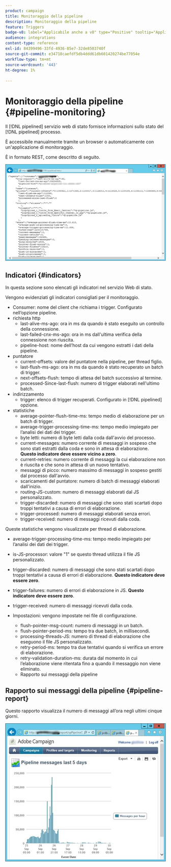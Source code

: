 ```yaml
---
product: campaign
title: Monitoraggio della pipeline
description: Monitoraggio della pipeline
feature: Triggers
badge-v8: label="Applicabile anche a v8" type="Positive" tooltip="Applicabile anche a Campaign v8"
audience: integrations
content-type: reference
exl-id: 84399496-33fd-4936-85e7-32de8503740f
source-git-commit: e34718caefdf5db4ddd61db601420274be77054e
workflow-type: tm+mt
source-wordcount: '443'
ht-degree: 1%

---
```


# Monitoraggio della pipeline {#pipeline-monitoring}



Il [!DNL pipelined] servizio web di stato fornisce informazioni sullo stato del [!DNL pipelined] processo.

È accessibile manualmente tramite un browser o automaticamente con un&#39;applicazione di monitoraggio.

È in formato REST, come descritto di seguito.

![](assets/triggers_8.png)

## Indicatori {#indicators}

In questa sezione sono elencati gli indicatori nel servizio Web di stato.

Vengono evidenziati gli indicatori consigliati per il monitoraggio.

* Consumer: nome del client che richiama i trigger. Configurato nell’opzione pipeline.
* richiesta http
   * last-alive-ms-ago: ora in ms da quando è stato eseguito un controllo della connessione.
   * last-failed-cnx-ms-ago: ora in ms dall&#39;ultima verifica della connessione non riuscita.
   * pipeline-host: nome dell’host da cui vengono estratti i dati della pipeline.
* puntatore
   * current-offsets: valore del puntatore nella pipeline, per thread figlio.
   * last-flush-ms-ago: ora in ms da quando è stato recuperato un batch di trigger.
   * next-offsets-flush: tempo di attesa del batch successivo al termine.
   * processed-Since-last-flush: numero di trigger elaborati nell&#39;ultimo batch.
* indirizzamento
   * trigger: elenco di trigger recuperati. Configurato in [!DNL pipelined] opzione.
* statistiche
   * average-pointer-flush-time-ms: tempo medio di elaborazione per un batch di trigger.
   * average-trigger-processing-time-ms: tempo medio impiegato per l’analisi dei dati dei trigger.
   * byte letti: numero di byte letti dalla coda dall&#39;avvio del processo.
   * current-messages: numero corrente di messaggi in sospeso che sono stati estratti dalla coda e sono in attesa di elaborazione. **Questo indicatore deve essere vicino a zero**.
   * current-retries: numero corrente di messaggi la cui elaborazione non è riuscita e che sono in attesa di un nuovo tentativo.
   * messaggi di picco: numero massimo di messaggi in sospeso gestiti dal processo dall&#39;avvio.
   * scaricamenti del puntatore: numero di batch di messaggi elaborati dall&#39;inizio.
   * routing-JS-custom: numero di messaggi elaborati dal JS personalizzato.
   * trigger-discarded: numero di messaggi che sono stati scartati dopo troppi tentativi a causa di errori di elaborazione.
   * trigger-processed: numero di messaggi elaborati senza errori.
   * trigger-received: numero di messaggi ricevuti dalla coda.

Queste statistiche vengono visualizzate per thread di elaborazione.

* average-trigger-processing-time-ms: tempo medio impiegato per l’analisi dei dati dei trigger.
* is-JS-processor: valore &quot;1&quot; se questo thread utilizza il file JS personalizzato.
* trigger-discarded: numero di messaggi che sono stati scartati dopo troppi tentativi a causa di errori di elaborazione. **Questo indicatore deve essere zero**.
* trigger-failures: numero di errori di elaborazione in JS. **Questo indicatore deve essere zero**.
* trigger-received: numero di messaggi ricevuti dalla coda.

* Impostazioni: vengono impostate nei file di configurazione.
   * flush-pointer-msg-count: numero di messaggi in un batch.
   * flush-pointer-period-ms: tempo tra due batch, in millisecondi.
   * processing-threads-JS: numero di thread di elaborazione che eseguono il file JS personalizzato.
   * retry-period-ms: tempo tra due tentativi quando si verifica un errore di elaborazione.
   * retry-validation-duration-ms: durata dal momento in cui l’elaborazione viene ritentata fino a quando il messaggio non viene eliminato.
   * Rapporto sui messaggi della pipeline

## Rapporto sui messaggi della pipeline {#pipeline-report}

Questo rapporto visualizza il numero di messaggi all’ora negli ultimi cinque giorni.

![](assets/triggers_9.png)
